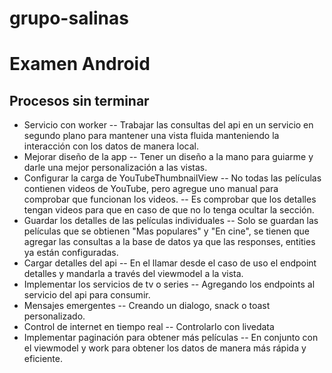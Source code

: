 # grupo-salinas
# Examen Android
## Procesos sin terminar

- Servicio con worker 
 -- Trabajar las consultas del api en un servicio en segundo plano para mantener una vista fluida manteniendo la interacción con los datos de manera local.
- Mejorar diseño de la app
-- Tener un diseño a la mano para guiarme y darle una mejor personalización a las vistas.
- Configurar la carga de YouTubeThumbnailView 
-- No todas las películas contienen videos de YouTube, pero agregue uno manual para comprobar que funcionan los videos.
-- Es comprobar que los detalles tengan videos para que en caso de que no lo tenga ocultar la sección.
- Guardar los detalles de las películas individuales
-- Solo se guardan las películas que se obtienen "Mas populares" y "En cine", se tienen que agregar las consultas a la base de datos ya que las responses, entities ya están configuradas.
- Cargar detalles del api
-- En el llamar desde el caso de uso el endpoint detalles y mandarla a través del viewmodel a la vista.
- Implementar los servicios de tv o series
-- Agregando los endpoints al servicio del api para consumir. 
- Mensajes emergentes
-- Creando un dialogo, snack o toast personalizado.
- Control de internet en tiempo real
-- Controlarlo con livedata
- Implementar paginación para obtener más películas
-- En conjunto con el viewmodel y work para obtener los datos de manera más rápida y eficiente.



